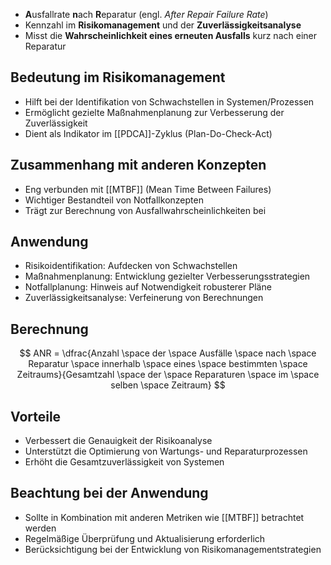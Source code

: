 - **A**usfallrate **n**ach **R**eparatur (engl. *After Repair Failure Rate*)
- Kennzahl im **Risikomanagement** und der **Zuverlässigkeitsanalyse**
- Misst die **Wahrscheinlichkeit eines erneuten Ausfalls** kurz nach einer Reparatur

## Bedeutung im Risikomanagement
- Hilft bei der Identifikation von Schwachstellen in Systemen/Prozessen
- Ermöglicht gezielte Maßnahmenplanung zur Verbesserung der Zuverlässigkeit 
- Dient als Indikator im [[PDCA]]-Zyklus (Plan-Do-Check-Act)

## Zusammenhang mit anderen Konzepten
- Eng verbunden mit [[MTBF]] (Mean Time Between Failures)
- Wichtiger Bestandteil von Notfallkonzepten 
- Trägt zur Berechnung von Ausfallwahrscheinlichkeiten bei

## Anwendung
- Risikoidentifikation: Aufdecken von Schwachstellen
- Maßnahmenplanung: Entwicklung gezielter Verbesserungsstrategien
- Notfallplanung: Hinweis auf Notwendigkeit robusterer Pläne
- Zuverlässigkeitsanalyse: Verfeinerung von Berechnungen

## Berechnung
$$
ANR = \dfrac{Anzahl \space der \space Ausfälle \space nach \space Reparatur \space innerhalb \space eines \space bestimmten \space Zeitraums}{Gesamtzahl \space der \space Reparaturen \space im \space selben \space Zeitraum}
$$

## Vorteile
- Verbessert die Genauigkeit der Risikoanalyse
- Unterstützt die Optimierung von Wartungs- und Reparaturprozessen
- Erhöht die Gesamtzuverlässigkeit von Systemen

## Beachtung bei der Anwendung
- Sollte in Kombination mit anderen Metriken wie [[MTBF]] betrachtet werden
- Regelmäßige Überprüfung und Aktualisierung erforderlich
- Berücksichtigung bei der Entwicklung von Risikomanagementstrategien

